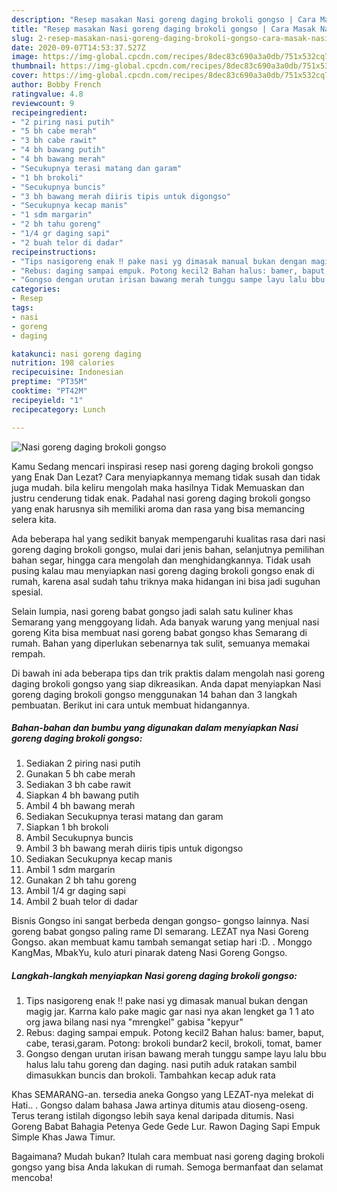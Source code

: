 ```yaml
---
description: "Resep masakan Nasi goreng daging brokoli gongso | Cara Masak Nasi goreng daging brokoli gongso Yang Enak Dan Mudah"
title: "Resep masakan Nasi goreng daging brokoli gongso | Cara Masak Nasi goreng daging brokoli gongso Yang Enak Dan Mudah"
slug: 2-resep-masakan-nasi-goreng-daging-brokoli-gongso-cara-masak-nasi-goreng-daging-brokoli-gongso-yang-enak-dan-mudah
date: 2020-09-07T14:53:37.527Z
image: https://img-global.cpcdn.com/recipes/8dec83c690a3a0db/751x532cq70/nasi-goreng-daging-brokoli-gongso-foto-resep-utama.jpg
thumbnail: https://img-global.cpcdn.com/recipes/8dec83c690a3a0db/751x532cq70/nasi-goreng-daging-brokoli-gongso-foto-resep-utama.jpg
cover: https://img-global.cpcdn.com/recipes/8dec83c690a3a0db/751x532cq70/nasi-goreng-daging-brokoli-gongso-foto-resep-utama.jpg
author: Bobby French
ratingvalue: 4.8
reviewcount: 9
recipeingredient:
- "2 piring nasi putih"
- "5 bh cabe merah"
- "3 bh cabe rawit"
- "4 bh bawang putih"
- "4 bh bawang merah"
- "Secukupnya terasi matang dan garam"
- "1 bh brokoli"
- "Secukupnya buncis"
- "3 bh bawang merah diiris tipis untuk digongso"
- "Secukupnya kecap manis"
- "1 sdm margarin"
- "2 bh tahu goreng"
- "1/4 gr daging sapi"
- "2 buah telor di dadar"
recipeinstructions:
- "Tips nasigoreng enak ‼️ pake nasi yg dimasak manual bukan dengan magig jar. Karrna kalo pake magic gar nasi nya akan lengket ga 1 1 ato org jawa bilang nasi nya &#34;mrengkel&#34; gabisa &#34;kepyur&#34;"
- "Rebus: daging sampai empuk. Potong kecil2 Bahan halus: bamer, baput, cabe, terasi,garam. Potong: brokoli bundar2 kecil, brokoli, tomat, bamer"
- "Gongso dengan urutan irisan bawang merah tunggu sampe layu lalu bbu halus lalu tahu goreng dan daging. nasi putih aduk ratakan sambil dimasukkan buncis dan brokoli. Tambahkan kecap aduk rata"
categories:
- Resep
tags:
- nasi
- goreng
- daging

katakunci: nasi goreng daging 
nutrition: 198 calories
recipecuisine: Indonesian
preptime: "PT35M"
cooktime: "PT42M"
recipeyield: "1"
recipecategory: Lunch

---
```



![Nasi goreng daging brokoli gongso](https://img-global.cpcdn.com/recipes/8dec83c690a3a0db/751x532cq70/nasi-goreng-daging-brokoli-gongso-foto-resep-utama.jpg)

Kamu Sedang mencari inspirasi resep nasi goreng daging brokoli gongso yang Enak Dan Lezat? Cara menyiapkannya memang tidak susah dan tidak juga mudah. bila keliru mengolah maka hasilnya Tidak Memuaskan dan justru cenderung tidak enak. Padahal nasi goreng daging brokoli gongso yang enak harusnya sih memiliki aroma dan rasa yang bisa memancing selera kita.

Ada beberapa hal yang sedikit banyak mempengaruhi kualitas rasa dari nasi goreng daging brokoli gongso, mulai dari jenis bahan, selanjutnya pemilihan bahan segar, hingga cara mengolah dan menghidangkannya. Tidak usah pusing kalau mau menyiapkan nasi goreng daging brokoli gongso enak di rumah, karena asal sudah tahu triknya maka hidangan ini bisa jadi suguhan spesial.

Selain lumpia, nasi goreng babat gongso jadi salah satu kuliner khas Semarang yang menggoyang lidah. Ada banyak warung yang menjual nasi goreng Kita bisa membuat nasi goreng babat gongso khas Semarang di rumah. Bahan yang diperlukan sebenarnya tak sulit, semuanya memakai rempah.


Di bawah ini ada beberapa tips dan trik praktis dalam mengolah nasi goreng daging brokoli gongso yang siap dikreasikan. Anda dapat menyiapkan Nasi goreng daging brokoli gongso menggunakan 14 bahan dan 3 langkah pembuatan. Berikut ini cara untuk membuat hidangannya.

<!--inarticleads1-->

##### Bahan-bahan dan bumbu yang digunakan dalam menyiapkan Nasi goreng daging brokoli gongso:

1. Sediakan 2 piring nasi putih
1. Gunakan 5 bh cabe merah
1. Sediakan 3 bh cabe rawit
1. Siapkan 4 bh bawang putih
1. Ambil 4 bh bawang merah
1. Sediakan Secukupnya terasi matang dan garam
1. Siapkan 1 bh brokoli
1. Ambil Secukupnya buncis
1. Ambil 3 bh bawang merah diiris tipis untuk digongso
1. Sediakan Secukupnya kecap manis
1. Ambil 1 sdm margarin
1. Gunakan 2 bh tahu goreng
1. Ambil 1/4 gr daging sapi
1. Ambil 2 buah telor di dadar


Bisnis Gongso ini sangat berbeda dengan gongso- gongso lainnya. Nasi goreng babat gongso paling rame DI semarang. LEZAT nya Nasi Goreng Gongso. akan membuat kamu tambah semangat setiap hari :D. . Monggo KangMas, MbakYu, kulo aturi pinarak dateng Nasi Goreng Gongso. 

<!--inarticleads2-->

##### Langkah-langkah menyiapkan Nasi goreng daging brokoli gongso:

1. Tips nasigoreng enak ‼️ pake nasi yg dimasak manual bukan dengan magig jar. Karrna kalo pake magic gar nasi nya akan lengket ga 1 1 ato org jawa bilang nasi nya &#34;mrengkel&#34; gabisa &#34;kepyur&#34;
1. Rebus: daging sampai empuk. Potong kecil2 Bahan halus: bamer, baput, cabe, terasi,garam. Potong: brokoli bundar2 kecil, brokoli, tomat, bamer
1. Gongso dengan urutan irisan bawang merah tunggu sampe layu lalu bbu halus lalu tahu goreng dan daging. nasi putih aduk ratakan sambil dimasukkan buncis dan brokoli. Tambahkan kecap aduk rata


Khas SEMARANG-an. tersedia aneka Gongso yang LEZAT-nya melekat di Hati.. . Gongso dalam bahasa Jawa artinya ditumis atau dioseng-oseng. Terus terang istilah digongso lebih saya kenal daripada ditumis. Nasi Goreng Babat Bahagia Petenya Gede Gede Lur. Rawon Daging Sapi Empuk Simple Khas Jawa Timur. 

Bagaimana? Mudah bukan? Itulah cara membuat nasi goreng daging brokoli gongso yang bisa Anda lakukan di rumah. Semoga bermanfaat dan selamat mencoba!
